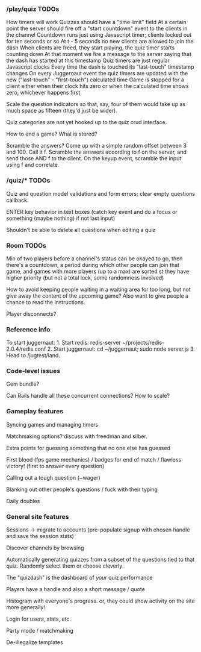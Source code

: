 ### /play/quiz TODOs ###

How timers will work
	Quizzes should have a "time limit" field
	At a certain point the server should fire off a "start countdown" event to the clients in the channel
	Countdown runs just using Javascript timer; clients locked out for ten seconds or so
	At t - 5 seconds no new clients are allowed to join the dash
	When clients are freed, they start playing, the quiz timer starts counting down
	At that moment we fire a message to the server saying that the dash has started at this timestamp
	Quiz timers are just regular Javascript clocks
	Every time the dash is touched its "last-touch" timestamp changes
	On every Juggernaut event the quiz timers are updated with the new ("last-touch" - "first-touch") calculated time
	Game is stopped for a client either when their clock hits zero or when the calculated time shows zero, whichever happens first		

Scale the question indicators so that, say, four of them would take up as much space as fifteen (they'd just be wider).

Quiz categories are not yet hooked up to the quiz crud interface.

How to end a game? What is stored?

Scramble the answers?
	Come up with a simple random offset between 3 and 100. Call it f.
	Scramble the answers according to f on the server, and send those
	AND f to the client. On the keyup event, scramble the input using f
	and correlate.

### /quiz/* TODOs ###

Quiz and question model validations and form errors; clear empty questions callback.

ENTER key behavior in text boxes (catch key event and do a focus or something (maybe nothing) if not last input)

Shouldn't be able to delete all questions when editing a quiz

### Room TODOs ###

Min of two players before a channel's status can be okayed to go, then there's a countdown, a period during which other people can join that game, and games with more players (up to a max) are sorted st they have higher priority (but not a total lock, some randomness involved)

How to avoid keeping people waiting in a waiting area for too long, but not give away the content of the upcoming game? Also want to give people a chance to read the instructions.

Player disconnects?

### Reference info ###

To start juggernaut:
	1. Start redis: redis-server ~/projects/redis-2.0.4/redis.conf
	2. Start juggernaut: cd ~/juggernaut; sudo node server.js
	3. Head to /jugtest/land.

### Code-level issues ###

Gem bundle?

Can Rails handle all these concurrent connections? How to scale?

### Gameplay features ###

Syncing games and managing timers

Matchmaking options? discuss with freedman and silber.

Extra points for guessing something that no one else has guessed

First blood (fps game mechanics) / badges for end of match / flawless victory! (first to answer every question)

Calling out a tough question (~wager)

Blanking out other people's questions / fuck with their typing

Daily doubles

### General site features ###

Sessions -> migrate to accounts (pre-populate signup with chosen handle and save the session stats)

Discover channels by browsing

Automatically generating quizzes from a subset of the questions tied to that quiz. Randomly select them or choose cleverly.

The "quizdash" is the dashboard of _your_ quiz performance

Players have a handle and also a short message / quote

Histogram with everyone's progress. or, they could show activity on the site more generally!

Login for users, stats, etc.

Party mode / matchmaking

De-illegalize templates